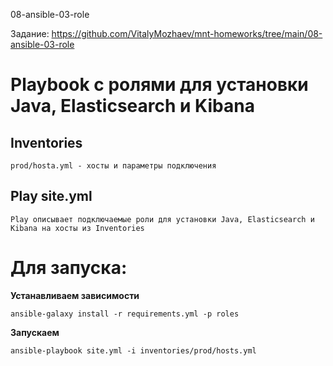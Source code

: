 08-ansible-03-role

Задание: https://github.com/VitalyMozhaev/mnt-homeworks/tree/main/08-ansible-03-role

# Playbook с ролями для установки Java, Elasticsearch и Kibana

## Inventories

```text
prod/hosta.yml - хосты и параметры подключения
```

## Play site.yml

```text
Play описывает подключаемые роли для установки Java, Elasticsearch и Kibana на хосты из Inventories
```

# Для запуска:

**Устанавливаем зависимости**

```text
ansible-galaxy install -r requirements.yml -p roles
```

**Запускаем**

```text
ansible-playbook site.yml -i inventories/prod/hosts.yml
```
